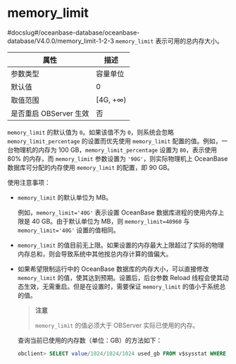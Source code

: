 memory_limit 
=================================
#docslug#/oceanbase-database/oceanbase-database/V4.0.0/memory_limit-1-2-3
`memory_limit` 表示可用的总内存大小。


|      **属性**      |  **描述**   |
|------------------|-----------|
| 参数类型             | 容量单位      |
| 默认值              | 0         |
| 取值范围             | \[4G, +∞) |
| 是否重启 OBServer 生效 | 否         |



`memory_limit` 的默认值为 `0`。如果该值不为 `0`，则系统会忽略 `memory_limit_percentage` 的设置而优先使用 `memory_limit` 配置的值。例如，一台物理机的内存为 100 GB，`memory_limit_percentage` 设置为 `80`，表示使用 80% 的内存，而 `memory_limit` 参数设置为 `'90G'`，则实际物理机上 OceanBase 数据库可分配的内存使用 `memory_limit` 的配置，即 90 GB。

使用注意事项：

* `memory_limit` 的默认单位为 MB。

  例如，`memory_limit='40G'` 表示设置 OceanBase 数据库进程的使用内存上限是 40 GB。由于默认单位为 MB，则 `memory_limit=40960` 与 `memory_limit='40G'` 设置的值相同。
  

* `memory_limit` 的值目前无上限。如果设置的内存最大上限超过了实际的物理内存总和，则会导致系统中其他按总内存计算的值偏大。

  

* 如果希望限制运行中的 OceanBase 数据库的内存大小，可以直接修改 `memory_limit` 的值，使其达到预期。设置后，后台参数 Reload 线程会使其动态生效，无需重启。但是在设置时，需要保证 `memory_limit` 的值小于系统总的值。 

  
    > **注意**
    > 
    > `memory_limit` 的值必须大于 OBServer 实际已使用的内存。

  查询当前已使用的内存数（单位：GB）的方法如下：

  ```sql
  obclient> SELECT value/1024/1024/1024 used_gb FROM v$sysstat WHERE name LIKE '%observer memory%' AND con_id = 1 AND stat_id=140008 AND name='observer memory used size';
  ```

  




